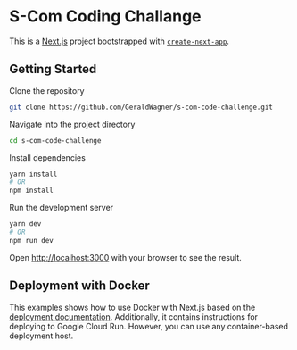 # S-Com Coding Challange

This is a [Next.js](https://nextjs.org/) project bootstrapped with [`create-next-app`](https://github.com/vercel/next.js/tree/canary/packages/create-next-app).

## Getting Started

Clone the repository

```bash
git clone https://github.com/GeraldWagner/s-com-code-challenge.git
```

Navigate into the project directory

```bash
cd s-com-code-challenge
```

Install dependencies

```bash
yarn install
# OR 
npm install
```

Run the development server

```bash
yarn dev
# OR 
npm run dev
```

Open [http://localhost:3000](http://localhost:3000) with your browser to see the result.

## Deployment with Docker

This examples shows how to use Docker with Next.js based on the [deployment documentation](https://nextjs.org/docs/deployment#docker-image). Additionally, it contains instructions for deploying to Google Cloud Run. However, you can use any container-based deployment host.
